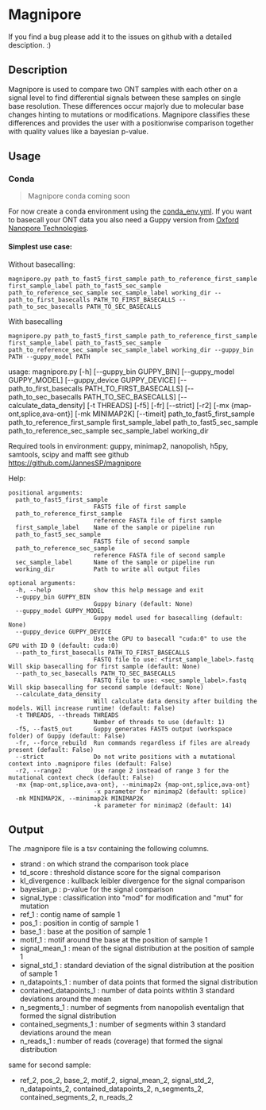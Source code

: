 # Magnipore

If you find a bug please add it to the issues on github with a detailed desciption. :)

## Description

Magnipore is used to compare two ONT samples with each other on a signal level to find differential signals between these samples on single base resolution.
These differences occur majorly due to molecular base changes hinting to mutations or modifications.
Magnipore classifies these differences and provides the user with a positionwise comparison together with quality values like a bayesian p-value.

## Usage

### Conda

>Magnipore conda coming soon

For now create a conda environment using the [conda_env.yml](conda/conda_env.yml).
If you want to basecall your ONT data you also need a Guppy version from [Oxford Nanopore Technologies](https://community.nanoporetech.com).

#### Simplest use case:

Without basecalling:
```
magnipore.py path_to_fast5_first_sample path_to_reference_first_sample first_sample_label path_to_fast5_sec_sample path_to_reference_sec_sample sec_sample_label working_dir --path_to_first_basecalls PATH_TO_FIRST_BASECALLS --path_to_sec_basecalls PATH_TO_SEC_BASECALLS
```

With basecalling
```
magnipore.py path_to_fast5_first_sample path_to_reference_first_sample first_sample_label path_to_fast5_sec_sample path_to_reference_sec_sample sec_sample_label working_dir --guppy_bin PATH --guppy_model PATH
```

usage: magnipore.py [-h] [--guppy_bin GUPPY_BIN] [--guppy_model GUPPY_MODEL] [--guppy_device GUPPY_DEVICE] [--path_to_first_basecalls PATH_TO_FIRST_BASECALLS]
                    [--path_to_sec_basecalls PATH_TO_SEC_BASECALLS] [--calculate_data_density] [-t THREADS] [-f5] [-fr] [--strict] [-r2] [-mx {map-ont,splice,ava-ont}] [-mk MINIMAP2K] [--timeit]
                    path_to_fast5_first_sample path_to_reference_first_sample first_sample_label path_to_fast5_sec_sample path_to_reference_sec_sample sec_sample_label working_dir

Required tools in environment: guppy, minimap2, nanopolish, h5py, samtools, scipy and mafft see github https://github.com/JannesSP/magnipore

Help:
```
positional arguments:
  path_to_fast5_first_sample
                        FAST5 file of first sample
  path_to_reference_first_sample
                        reference FASTA file of first sample
  first_sample_label    Name of the sample or pipeline run
  path_to_fast5_sec_sample
                        FAST5 file of second sample
  path_to_reference_sec_sample
                        reference FASTA file of second sample
  sec_sample_label      Name of the sample or pipeline run
  working_dir           Path to write all output files

optional arguments:
  -h, --help            show this help message and exit
  --guppy_bin GUPPY_BIN
                        Guppy binary (default: None)
  --guppy_model GUPPY_MODEL
                        Guppy model used for basecalling (default: None)
  --guppy_device GUPPY_DEVICE
                        Use the GPU to basecall "cuda:0" to use the GPU with ID 0 (default: cuda:0)
  --path_to_first_basecalls PATH_TO_FIRST_BASECALLS
                        FASTQ file to use: <first_sample_label>.fastq Will skip basecalling for first sample (default: None)
  --path_to_sec_basecalls PATH_TO_SEC_BASECALLS
                        FASTQ file to use: <sec_sample_label>.fastq Will skip basecalling for second sample (default: None)
  --calculate_data_density
                        Will calculate data density after building the models. Will increase runtime! (default: False)
  -t THREADS, --threads THREADS
                        Number of threads to use (default: 1)
  -f5, --fast5_out      Guppy generates FAST5 output (workspace folder) of Guppy (default: False)
  -fr, --force_rebuild  Run commands regardless if files are already present (default: False)
  --strict              Do not write positions with a mutational context into .magnipore files (default: False)
  -r2, --range2         Use range 2 instead of range 3 for the mutational context check (default: False)
  -mx {map-ont,splice,ava-ont}, --minimap2x {map-ont,splice,ava-ont}
                        -x parameter for minimap2 (default: splice)
  -mk MINIMAP2K, --minimap2k MINIMAP2K
                        -k parameter for minimap2 (default: 14)
```
<!-- #### positional arguments:
- path_to_fast5_first_sample : FAST5 directory of first sample
- path_to_reference_first_sample : reference FASTA file of first sample
- first_sample_label : Name of the sample or pipeline run
- path_to_fast5_sec_sample : FAST5 file of second sample
- path_to_reference_sec_sample : reference FASTA file of second sample
- sec_sample_label : Name of the sample or pipeline run
- working_dir : Path to write all output files

#### required arguments:
use either the basecalling arguments or provide basecalls
- basecalling arguments:
    - guppy_bin : Path to guppy binary
    - guppy_model : Path to guppy model used for basecalling
    - (optional) guppy_device : Device used for basecalling (cpu or gpu cuda:0)
- provided basecalls (FASTQ)
    - path_to_first_basecalls : Path
    - path_to_sec_basecalls : Path

For optional arguments see magnipore.py --help. Includes small number of mapping parameters and the option to skip basecalling. -->

## Output

The .magnipore file is a tsv containing the following columns.

- strand : on which strand the comparison took place
- td_score : threshold distance score for the signal comparison
- kl_divergence : kullback leibler divergence for the signal comparison
- bayesian_p : p-value for the signal comparison
- signal_type : classification into "mod" for modification and "mut" for mutation
- ref_1 : contig name of sample 1
- pos_1 : position in contig of sample 1
- base_1 : base at the position of sample 1
- motif_1 : motif around the base at the position of sample 1
- signal_mean_1 : mean of the signal distribution at the position of sample 1
- signal_std_1 : standard deviation of the signal distribution at the position of sample 1
- n_datapoints_1 : number of data points that formed the signal distribution
- contained_datapoints_1 : number of data points withtin 3 standard deviations around the mean
- n_segments_1 : number of segments from nanopolish eventalign that formed the signal distribution
- contained_segments_1 : number of segments within 3 standard deviations around the mean
- n_reads_1 : number of reads (coverage) that formed the signal distribution

same for second sample:
- ref_2, pos_2, base_2, motif_2, signal_mean_2, signal_std_2, n_datapoints_2, contained_datapoints_2, n_segments_2, contained_segments_2, n_reads_2
